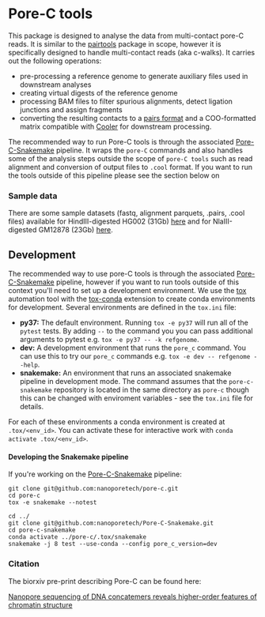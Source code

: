 # Pore-C tools

This package is designed to analyse the data from multi-contact pore-C reads. It is similar to the
[pairtools](https://github.com/mirnylab/pairtools) package in scope, however it is specifically designed to
handle multi-contact reads (aka c-walks). It carries out the following
operations:

- pre-processing a reference genome to generate auxiliary files used in downstream analyses
- creating virtual digests of the reference genome
- processing BAM files to filter spurious alignments, detect ligation junctions and assign fragments
- converting the resulting contacts to a [pairs format](https://github.com/4dn-dcic/pairix/blob/master/pairs_format_specification.md) and a COO-formatted matrix compatible with [Cooler](https://github.com/mirnylab/cooler) for downstream processing.

The recommended way to run Pore-C tools is through the associated [Pore-C-Snakemake](https://github.com/nanoporetech/Pore-C-Snakemake) pipeline. It wraps the `pore-C` commands and also handles some of the analysis steps outside the scope of `pore-C tools` such as read alignment and conversion of output files to `.cool` format. If you want to run
the tools outside of this pipeline please see the section below on

### Sample data
There are some sample datasets (fastq, alignment parquets, .pairs, .cool files) available for HindIII-digested HG002 (31Gb) [here](https://ont-datasets-us-east-1-public.s3.amazonaws.com/20191103.preprint_HG002.tar.gz) and for NlaIII-digested GM12878 (23Gb) [here](https://ont-datasets-us-east-1-public.s3.amazonaws.com/20191103.preprint_NA12878.tar.gz).

## Development

The recommended way to use pore-C tools is through the associated [Pore-C-Snakemake](https://github.com/nanoporetech/Pore-C-Snakemake) pipeline, however if you want to run tools outside of this context you'll need to set
up a development environment. We use the [tox](https://tox.readthedocs.io/en/latest/index.html) automation tool with the [tox-conda](https://github.com/tox-dev/tox-conda) extension
to create conda environments for development. Several environments are defined in the `tox.ini` file:


*  **py37:**  The default environment. Running `tox -e py37` will run all of the `pytest` tests. By adding `--` to the command you you can pass additional arguments to pytest e.g. `tox -e py37 -- -k refgenome`.
*  **dev:** A development environment that runs the `pore_c` command. You can use this to try our `pore_c` commands e.g. `tox -e dev -- refgenome --help`.
*  **snakemake:** An environment that runs an associated snakemake pipeline in development mode. The command assumes that the `pore-c-snakemake` repository is located in the same directory as `pore-c` though this can be changed with enviroment variables - see the `tox.ini` file for details.


For each of these environments a conda environment is created at `.tox/<env_id>`. You can activate these for interactive work with `conda activate .tox/<env_id>`.

#### Developing the Snakemake pipeline

If you're working on the [Pore-C-Snakemake](https://github.com/nanoporetech/Pore-C-Snakemake) pipeline:


    git clone git@github.com:nanoporetech/pore-c.git
    cd pore-c
    tox -e snakemake --notest

    cd ../
    git clone git@github.com:nanoporetech/Pore-C-Snakemake.git
    cd pore-c-snakemake
    conda activate ../pore-c/.tox/snakemake
    snakemake -j 8 test --use-conda --config pore_c_version=dev




### Citation

The biorxiv pre-print describing Pore-C can be found here:

[Nanopore sequencing of DNA concatemers reveals higher-order features of chromatin structure](https://www.biorxiv.org/content/10.1101/833590v1)
